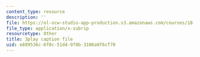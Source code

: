 ```yaml
---
content_type: resource
description: ''
file: https://ol-ocw-studio-app-production.s3.amazonaws.com/courses/18-06sc-linear-algebra-fall-2011/e889536c6f0c51d49f8b3106a0f6cf70_JibVXBElKL0.vtt
file_type: application/x-subrip
resourcetype: Other
title: 3play caption file
uid: e889536c-6f0c-51d4-9f8b-3106a0f6cf70
---
```

